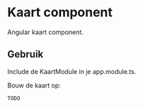 # Kaart component

Angular kaart component.

## Gebruik

Include de KaartModule in je app.module.ts.

Bouw de kaart op:

    TODO
